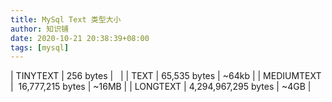 ```yaml
---
title: MySql Text 类型大小
author: 知识铺
date: 2020-10-21 20:38:39+08:00
tags: [mysql]
---
```


| TINYTEXT | 256 bytes |   |
| TEXT | 65,535 bytes | ~64kb |
| MEDIUMTEXT |  16,777,215 bytes | ~16MB |
| LONGTEXT | 4,294,967,295 bytes | ~4GB |
